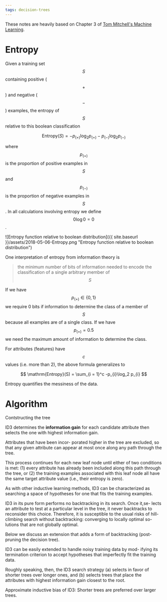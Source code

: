 ```yaml
---
tags: decision-trees
--- 
```


These notes are heavily based on Chapter 3 of [Tom Mitchell's Machine Learning](http://www.cs.cmu.edu/afs/cs.cmu.edu/user/mitchell/ftp/mlbook.html).

# Entropy

Given a training set $$S$$ containing positive ($$+$$) and negative ($$-$$) examples, the entropy of $$S$$ relative to this boolean classification

$$
  \mathrm{Entropy}(S) = -p_{(+)}\log_2 p_{(+)} - p_{(-)}\log_2 p_{(-)}
$$

where $$p_{(+)}$$ is the proportion of positive examples in $$S$$ and $$p_{(-)}$$ is the proportion of
negative examples in $$S$$. In all calculations involving entropy we define $$0 \log{0} = 0$$.

![Entropy function relative to boolean distribution]({{ site.baseurl }}/assets/2018-05-06-Entropy.png "Entropy function relative to boolean distribution")

One interpretation of entropy from information theory is
>the minimum number of bits of information needed to encode the classification of a single arbitrary member of $$S$$

If we have $$p_{(+)} \in \{0, 1 \}$$ we require 0 bits if information to determine the class of a member of $$S$$ because all examples are of a single class. If we have $$p_{(+)} = 0.5$$ we need the maximum amount of information to determine the class.

For attributes (features) have $$c$$ values (i.e. more than 2), the above formula generalizes to

$$
  \mathrm{Entropy}(S) = \sum_{i = 1}^c -p_{i}\log_2 p_{i}
$$



Entropy quantifies the messiness of the data.

# Algorithm

Contstructing the tree

ID3 determines the **information gain** for
each candidate attribute then
selects the one with highest information gain.

Attributes that have been incor-
porated higher in the tree are excluded, so that any given attribute can appear at
most once along any path through the tree.

This process continues for each new
leaf node until either of two conditions is met: (1) every attribute has already been
included along this path through the tree, or (2) the training examples associated
with this leaf node all have the same target attribute value (i.e., their entropy
is zero).


As with other inductive learning methods, ID3 can be characterized as searching a
space of hypotheses for one that fits the training examples.


ID3 in its pure form performs no backtracking in its search. Once it,se-
lects an attribute to test at a particular level in the tree, it never backtracks
to reconsider this choice. Therefore, it is susceptible to the usual risks of
hill-climbing search without backtracking: converging to locally optimal so-
lutions that are not globally optimal.

Below we discuss an extension that adds a form of backtracking
(post-pruning the decision tree).

ID3 can be easily extended to handle noisy training data by mod-
ifying its termination criterion to accept hypotheses that imperfectly fit the
training data.

Roughly speaking, then, the
ID3 search strategy (a) selects in favor of shorter trees over longer ones, and
(b) selects trees that place the attributes with highest information gain closest to
the root.

Approximate inductive bias of ID3: Shorter trees are preferred over larger trees.
